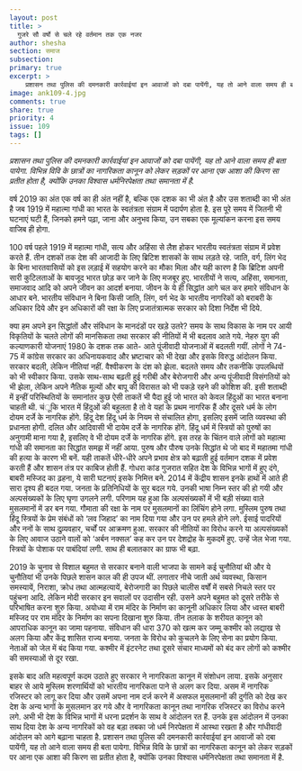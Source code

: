 ```yaml
---
layout: post
title: >
  गुजरे सौ वर्षो से चले रहे वर्तमान तक एक नजर
author: shesha
section: समाज
subsection:
primary: true
excerpt: >
    प्रशासन तथा पुलिस की दमनकारी कार्रवाईयां इन आवाजों को दबा पायेंगी, यह तो आने वाला समय ही बता पायेगा. विभिन्न विवि के छात्रों का नागरिकता कानून को लेकर सड़कों पर आना एक आशा की किरण सा प्रतीत होता है, क्योंकि उनका विश्वास धर्मनिरपेक्षता तथा समानता में है.  
image: ank109-4.jpg
comments: true
share: true
priority: 4
issue: 109
tags: []
---
```


*प्रशासन तथा पुलिस की दमनकारी कार्रवाईयां इन आवाजों को दबा पायेंगी, यह तो आने वाला समय ही बता पायेगा. विभिन्न विवि के छात्रों का नागरिकता कानून को लेकर सड़कों पर आना एक आशा की किरण सा प्रतीत होता है, क्योंकि उनका विश्वास धर्मनिरपेक्षता तथा समानता में है.*

वर्ष 2019 का अंत एक वर्ष का ही अंत नहीं है, बल्कि एक दशक का भी अंत है और उस शताब्दी का भी अंत है जब 1919 में महात्मा गांधी का भारत के स्वतंत्रता संग्राम में पदार्पण होता है. इस पूरे समय में जितनी भी घटनाएं घटी हैं, जिनको हमने पढ़ा, जाना और अनुभव किया, उन सबका एक मूल्यांकन करना इस समय वाजिब ही होगा.

100 वर्ष पहले 1919 में महात्मा गांधी, सत्य और अहिंसा से लैश होकर भारतीय स्वतंत्रता संग्राम में प्रवेश करते हैं. तीन दशकों तक देश की आजादी के लिए ब्रिटिश शासकों के साथ लड़ते रहे. जाति, वर्ग, लिंग भेद के बिना भारतवासियों को इस लड़ाई में सहयोग करने का मौका मिला और यही कारण है कि ब्रिटिश अपनी सारी कुटिलताओं के बावजूद भारत छोड़ कर जाने के लिए मजबूर हुए. भारतीयों ने सत्य, अहिंसा, समानता, समाजवाद आदि को अपने जीवन का आदर्श बनाया. जीवन के ये ही सिद्धांत आगे चल कर हमारे संविधान के आधार बने. भारतीय संविधान ने बिना किसी जाति, लिंग, वर्ग भेद के भारतीय नागरिकों को बराबरी के अधिकार दिये और इन अधिकारों की रक्षा के लिए प्रजातंत्रात्मक सरकार को दिशा निर्देश भी दिये.

क्या हम अपने इन सिद्धांतों और संविधान के मानदंडों पर खड़े उतरे? समय के साथ विकास के नाम पर आयी विकृतियों के चलते लोगों की मानसिकता तथा सरकार की नीतियों में भी बदलाव आते गये. नेहरु युग की कल्याणकारी योजनाएं 1980 के दशक तक आते- आते पूंजीवादी योजनाओं में बदलती गयीं. लोगों ने 74-75 में कांग्रेस सरकार का अधिनायकवाद और भ्रष्टाचार को भी देखा और इसके विरुद्ध आंदोलन किया. सरकार बदली, लेकिन नीतियां नहीं. वैश्वीकरण के दंश को झेला. बदलते समय और तकनीकि उपलब्धियों को भी स्वीकार किया. उसके साथ-साथ बढ़ती हुई गरीबी और बेरोजगारी और अन्य पूंजीवादी विसंगतियों को भी झेला, लेकिन अपने नैतिक मूल्यों और बापू की विरासत को भी पकड़े रहने की कोशिश की.
इसी शताब्दी में इन्हीं परिस्थितियों के समानांतर कुछ ऐसी ताकतें भी पैदा हुई जो भारत को केवल हिंदुओं का भारत बनाना चाहती थी. चंूकि भारत में हिंदुओं की बहुलता है तो वे यहां के प्रथम नागरिक हैं और दूसरे धर्म के लोग दोयम दर्जे के नागरिक होंगे. हिंदू देश हिंदू धर्म के नियम से संचालित होगा, इसलिए इसमें जाति व्यवस्था की प्रधानता होगी. दलित और आदिवासी भी दायेम दर्जे के नागरिक होंगे. हिंदू धर्म में स्त्रियों को पुरुषों का अनुगामी माना गया है, इसलिए वे भी दोयम दर्जे के नागरिक होंगे. इस तरह के चिंतन वाले लोगों को महात्मा गांधी की समानता का सिद्धांत समझ में नहीं आया. पुरुष और पौरुष उनके सिद्धांत थे जो बाद में महातमा गांधी की हत्या के कारण भी बनें.
यही ताकतें धीरे-धीरे अपने प्रभाव क्षेत्र को बढ़ाती हुई वर्तमान दशक में प्रवेश करती हैं और शासन तंत्र पर काबिज होती हैं. गोधरा कांड गुजरात सहित देश के विभिन्न भागों में हुए दंगे, बाबरी मस्जिद का ढ़हना, ये सारी घटनाएं इसके निमित्त बने. 2014 में केंद्रीय शासन इनके हाथों में आते ही सारा दृश्य ही बदल गया. जनता के प्रतिनिधियों के सुर बदल गये. उनकी भाषा निम्न स्तर की हो गयी और अल्पसंख्यकों के लिए घृणा उगलने लगी. परिणाम यह हुआ कि अल्पसंख्यकों में भी बड़ी संख्या वाले मुसलमानों में डर बन गया. गौमाता की रक्षा के नाम पर मुसलमानों का लिंचिंग होने लगा. मुस्लिम पुरुष तथा हिंदू स्त्रियों के प्रेम संबंधों को ‘लव जिहाद’ का नाम दिया गया और उन पर हमले होने लगे. ईसाई पादरियों और ननों के साथ दुव्र्यवहार, चर्चों पर आक्रमण हुआ. सरकार की नीतियों का विरोध करने या अल्पसंख्यकों के लिए आवाज उठाने वालों को ‘अर्बन नक्सल’ कह कर उन पर देशद्रोह के मुकदमें हुए. उन्हें जेल भेजा गया. स्त्रियों के पोशाक पर पाबंदियां लगी. साथ ही बलातकार का ग्राफ भी बढ़ा.

2019 के चुनाव से विशाल बहुमत से सरकार बनाने वाली भाजपा के सामने कई चुनौतियां थी और ये चुनौतियां भी उनके पिछले शासन काल की ही उपज थीं. लगातार नीचे जाती अर्थ व्यवस्था, किसान समस्यायें, निराशा, क्रोध तथा आत्महत्यायें, बेरोजगारी का पिछले चालीस वर्षों में सबसे निचले स्तर पर पहुंचना आदि. लेकिन मोदी सरकार इन सवालों पर उदासीन रही. उसने अपने बहुमत को दूसरे तरीके से परिभाषित करना शुरु किया. अयोध्या में राम मंदिर के निर्माण का कानूनी अधिकार लिया और ध्वस्त बाबरी मस्जिद पर राम मंदिर के निर्माण का सपना दिखाना शुरु किया. तीन तलाक के शरीयत कानून को आपराधिक कानून का जामा पहनाया. संविधान की धारा 370 को खत्म कर जम्मू कश्मीर को लद्याख से अलग किया और केंद्र शासित राज्य बनाया. जनता के विरोध को कुचलने के लिए सेना का प्रयोग किया. नेताओं को जेल में बंद किया गया. कश्मीर में इंटरनेट तथा दूसरे संचार माध्यमों को बंद कर लोगों को कश्मीर की समस्याओं से दूर रखा.

इसके बाद अति महत्वपूर्ण कदम उठाते हुए सरकार ने नागरिकता कानून में संशोधन लाया. इसके अनुसार बाहर से आये मुस्लिम शरणार्थियों को भारतीय नागरिकता पाने से अलग कर दिया. असम में नागरिक रजिस्टर को लागू कर दिया और उसमें अपना नाम दर्ज करने में असफल मुसलमानों की दुर्गति को देख कर देश के अन्य भागों के मुसलमान डर गये और वे नागरिकता कानून तथा नागरिक रजिस्टर का विरोध करने लगे. अभी भी देश के विभिन्न भागों में धरना प्रदर्शन के साथ वे आंदोलन रत हैं. उनके इस आंदोलन में उनका साथ दिया देश के अन्य नागरिकों को वह बड़ा तबका जो धर्म निरपेक्षता में आस्था रखता है और गांधीवादी आंदोलन को आगे बढ़ाना चाहता है. प्रशासन तथा पुलिस की दमनकारी कार्रवाईयां इन आवाजों को दबा पायेंगी, यह तो आने वाला समय ही बता पायेगा. विभिन्न विवि के छात्रों का नागरिकता कानून को लेकर सड़कों पर आना एक आशा की किरण सा प्रतीत होता है, क्योंकि उनका विश्वास धर्मनिरपेक्षता तथा समानता में है.
